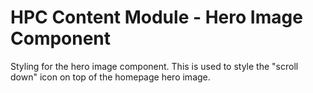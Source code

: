 HPC Content Module - Hero Image Component
===================================================

Styling for the hero image component. This is used to style the "scroll down"
icon on top of the homepage hero image.
